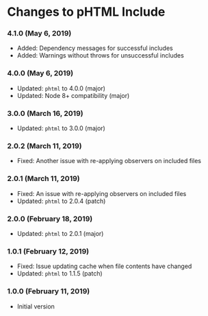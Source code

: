# Changes to pHTML Include

### 4.1.0 (May 6, 2019)

- Added: Dependency messages for successful includes
- Added: Warnings without throws for unsuccessful includes

### 4.0.0 (May 6, 2019)

- Updated: `phtml` to 4.0.0 (major)
- Updated: Node 8+ compatibility (major)

### 3.0.0 (March 16, 2019)

- Updated: `phtml` to 3.0.0 (major)

### 2.0.2 (March 11, 2019)

- Fixed: Another issue with re-applying observers on included files

### 2.0.1 (March 11, 2019)

- Fixed: An issue with re-applying observers on included files
- Updated: `phtml` to 2.0.4 (patch)

### 2.0.0 (February 18, 2019)

- Updated: `phtml` to 2.0.1 (major)

### 1.0.1 (February 12, 2019)

- Fixed: Issue updating cache when file contents have changed
- Updated: `phtml` to 1.1.5 (patch)

### 1.0.0 (February 11, 2019)

- Initial version

